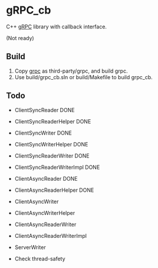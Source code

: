 # gRPC_cb
C++ [gRPC](http://www.grpc.io/) library with callback interface.

(Not ready)

## Build
1. Copy [grpc](https://github.com/grpc/grpc) as third-party/grpc, and build grpc.
2. Use build/grpc_cb.sln or build/Makefile to build grpc_cb.

## Todo

* ClientSyncReader 				DONE
* ClientSyncReaderHelper		DONE
* ClientSyncWriter				DONE
* ClientSyncWriterHelper		DONE
* ClientSyncReaderWriter		DONE
* ClientSyncReaderWriterImpl	DONE
* ClientAsyncReader				DONE
* ClientAsyncReaderHelper		DONE
* ClientAsyncWriter
* ClientAsyncWriterHelper
* ClientAsyncReaderWriter
* ClientAsyncReaderWriterImpl
* ServerWriter

* Check thread-safety

